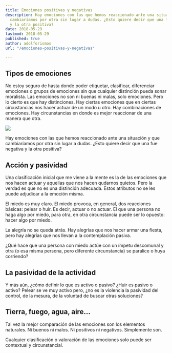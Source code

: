 ```yaml
---
title: Emociones positivas y negativas
description: Hay emociones con las que hemos reaccionado ante una situación y que
  cambiaríamos por otra sin lugar a dudas. ¿Esto quiere decir que una fue negativa
  y la otra positiva?
date: 2018-05-29
lastmod: 2018-05-29
published: true
author: adolforismos
url: "/emociones-positivas-y-negativas"

---
```

## Tipos de emociones
No estoy seguro de hasta donde poder etiquetar, clasificar, diferenciar emociones o grupos de emociones sin que cualquier distinción pueda sonar moralista. Las emociones no son ni buenas ni malas, solo emociones. Pero lo cierto es que hay distinciones. Hay ciertas emociones que en ciertas circustancias nos hacer actuar de un modo u otro. Hay combinaciones de emociones. Hay circunstancias en donde es mejor reaccionar de una manera que otra.

![](https://source.unsplash.com/J6p8nfCEuS4)

Hay emociones con las que hemos reaccionado ante una situación y que cambiaríamos por otra sin lugar a dudas. ¿Esto quiere decir que una fue negativa y la otra positiva?

## Acción y pasividad

Una clasificación inicial que me viene a la mente es la de las emociones que nos hacen actuar y aquellas que nos hacen qudarnos quietos. Pero la verdad es que no es una distinción adecuada. Estos atributos no se les puede adjudicar a la emoción misma.

El  miedo es muy claro. El miedo provoca, en general, dos reacciones básicas: pelear o huir. Es decir, actuar o no actuar. El que una persona no haga algo por miedo, para otra, en otra circunstancia puede ser lo opuesto: hacer algo por miedo.

La alegría no se queda atrás. Hay alegrías que nos hacer armar una fiesta, pero hay alegrías que nos llevan a la contemplación pasiva.

¿Qué hace que una persona con miedo actúe con un ímpetu descomunal y otra (o esa misma persona, pero diferente circunstancia) se paralice o huya corriendo?

## La pasividad de la  actividad

Y más aún, ¿cómo definir lo que es activo o pasivo? ¿Huir es pasivo o activo? Pelear se ve muy activo pero, ¿no es la violencia la pasividad del control, de la mesura, de la voluntad de buscar otras soluciones?

## Tierra, fuego, agua, aire...

Tal vez la mejor comparación de las emociones son los elementos naturales. Ni buenos ni malos. Ni positivos ni negativos. Simplemente son. 

Cualquier clasificación o valoración de las emociones solo puede ser contextual y circunstancial.